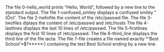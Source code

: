 The file 0-hello_world prints “Hello, World”, followed by a new line to the standard output.
The file 1-confused_smiley displays a confused smiley "\(Ôo\)\'.
The file 2-hellofile the content of the /etc/passwd file.
The file 3-twofiles diplays the content of /etc/passwd and /etc/hosts
The file 4-lastlines displays the last 10 lines of /etc/passwd.
The file 5-firstlines displays  the first 10 lines of /etc/passwd.
The file 6-third_line displays the third line of the file iacta.
The file 7-file creates a file named exactly \*\'Best School\'\*$\?\*\*\*\*\*:) containing the text Best School ending by a new line.
